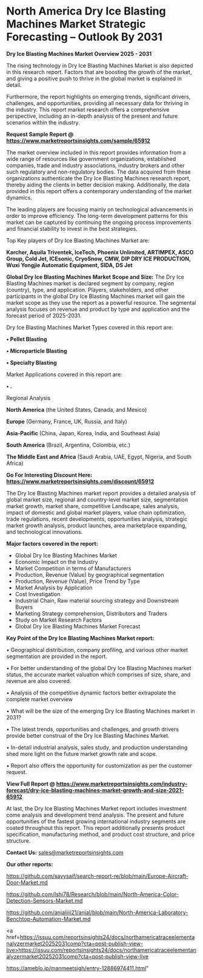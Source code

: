 # North America Dry Ice Blasting Machines Market Strategic Forecasting – Outlook By 2031

<Strong> Dry Ice Blasting Machines Market Overview 2025 - 2031</strong>

The rising technology in Dry Ice Blasting Machines Market is also depicted in this research report. Factors that are boosting the growth of the market, and giving a positive push to thrive in the global market is explained in detail.

Furthermore, the report highlights on emerging trends, significant drivers, challenges, and opportunities, providing all necessary data for thriving in the industry. This report market research offers a comprehensive perspective, including an in-depth analysis of the present and future scenarios within the industry.

<strong>Request Sample Report @ <a href=https://www.marketreportsinsights.com/sample/65912>https://www.marketreportsinsights.com/sample/65912</a></strong>

The market overview included in this report provides information from a wide range of resources like government organizations, established companies, trade and industry associations, industry brokers and other such regulatory and non-regulatory bodies. The data acquired from these organizations authenticate the Dry Ice Blasting Machines research report, thereby aiding the clients in better decision making. Additionally, the data provided in this report offers a contemporary understanding of the market dynamics.

The leading players are focusing mainly on technological advancements in order to improve efficiency. The long-term development patterns for this market can be captured by continuing the ongoing process improvements and financial stability to invest in the best strategies.

Top Key players of Dry Ice Blasting Machines Market are:

<strong>Karcher, Aquila Triventek, IceTech, Phoenix Unlimited, ARTIMPEX, ASCO Group, Cold Jet, ICEsonic, CryoSnow, CMW, DIP DRY ICE PRODUCTION, Wuxi Yongjie Automatic Equipment, SIDA, DS Jet</strong>

<strong><b>Global Dry Ice Blasting Machines Market Scope and Size:</b></strong>
The Dry Ice Blasting Machines market is declared segment by company, region (country), type, and application. Players, stakeholders, and other participants in the global Dry Ice Blasting Machines market will gain the market scope as they use the report as a powerful resource. The segmental analysis focuses on revenue and product by type and application and the forecast period of 2025-2031.

Dry Ice Blasting Machines Market Types covered in this report are:

<strong>• Pellet Blasting

• Microparticle Blasting

• Specialty Blasting</strong>

Market Applications covered in this report are:

<strong>• .</strong> 

Regional Analysis

<strong>North America</strong> (the United States, Canada, and Mexico)

<strong>Europe</strong> (Germany, France, UK, Russia, and Italy)

<strong>Asia-Pacific</strong> (China, Japan, Korea, India, and Southeast Asia)

<strong>South America</strong> (Brazil, Argentina, Colombia, etc.)

<strong>The Middle East and Africa</strong> (Saudi Arabia, UAE, Egypt, Nigeria, and South Africa)

<strong>Go For Interesting Discount Here: <a href=https://www.marketreportsinsights.com/discount/65912>https://www.marketreportsinsights.com/discount/65912</a></strong>

The Dry Ice Blasting Machines market report provides a detailed analysis of global market size, regional and country-level market size, segmentation market growth, market share, competitive Landscape, sales analysis, impact of domestic and global market players, value chain optimization, trade regulations, recent developments, opportunities analysis, strategic market growth analysis, product launches, area marketplace expanding, and technological innovations.

<strong><b>Major factors covered in the report:</b></strong>
<ul>
  <li>Global Dry Ice Blasting Machines Market </li>
  <li>Economic Impact on the Industry</li>
  <li>Market Competition in terms of Manufacturers</li>
  <li>Production, Revenue (Value) by geographical segmentation</li>
  <li>Production, Revenue (Value), Price Trend by Type</li>
  <li>Market Analysis by Application</li>
  <li>Cost Investigation</li>
  <li>Industrial Chain, Raw material sourcing strategy and Downstream Buyers</li>
  <li>Marketing Strategy comprehension, Distributors and Traders</li>
  <li>Study on Market Research Factors</li>
  <li>Global Dry Ice Blasting Machines Market Forecast</li>
</ul>

<strong><b>Key Point of the Dry Ice Blasting Machines Market report:</b></strong>

• Geographical distribution, company profiling, and various other market segmentation are provided in the report.

• For better understanding of the global Dry Ice Blasting Machines market status, the accurate market valuation which comprises of size, share, and revenue are also covered.

• Analysis of the competitive dynamic factors better extrapolate the complete market overview

• What will be the size of the emerging Dry Ice Blasting Machines market in 2031?

• The latest trends, opportunities and challenges, and growth drivers provide better construal of the Dry Ice Blasting Machines Market.

• In-detail industrial analysis, sales study, and production understanding shed more light on the future market growth rate and scope.

• Report also offers the opportunity for customization as per the customer request.

<strong><b>View Full Report @ <a href=https://www.marketreportsinsights.com/industry-forecast/dry-ice-blasting-machines-market-growth-and-size-2021-65912>https://www.marketreportsinsights.com/industry-forecast/dry-ice-blasting-machines-market-growth-and-size-2021-65912</a></b></strong>


At last, the Dry Ice Blasting Machines Market report includes investment come analysis and development trend analysis. The present and future opportunities of the fastest growing international industry segments are coated throughout this report. This report additionally presents product specification, manufacturing method, and product cost structure, and price structure.

<strong>Contact Us:</strong>
sales@marketreportsinsights.com

<strong>Our other reports:</strong>

<a href=https://github.com/sayysaif/search-report-re/blob/main/Europe-Aircraft-Door-Market.md>https://github.com/sayysaif/search-report-re/blob/main/Europe-Aircraft-Door-Market.md</a>

<a href=https://github.com/Ishi78/Research/blob/main/North-America-Color-Detection-Sensors-Market.md>https://github.com/Ishi78/Research/blob/main/North-America-Color-Detection-Sensors-Market.md</a>

<a href=https://github.com/anjaliiii21/anjal/blob/main/North-America-Laboratory-Benchtop-Automation-Market.md>https://github.com/anjaliiii21/anjal/blob/main/North-America-Laboratory-Benchtop-Automation-Market.md</a>

<a href=https://issuu.com/reportsinsights24/docs/northamericatraceelementanalyzermarket20252031comp?cta=post-publish-view-live>https://issuu.com/reportsinsights24/docs/northamericatraceelementanalyzermarket20252031comp?cta=post-publish-view-live</a>

<a href=https://ameblo.jp/manmeetsigh/entry-12886974411.html>https://ameblo.jp/manmeetsigh/entry-12886974411.html</a>"

